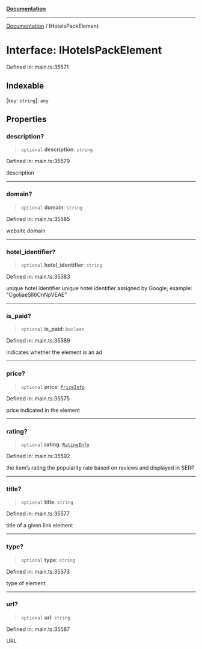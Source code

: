 [**Documentation**](../README.md)

***

[Documentation](../README.md) / IHotelsPackElement

# Interface: IHotelsPackElement

Defined in: main.ts:35571

## Indexable

\[`key`: `string`\]: `any`

## Properties

### description?

> `optional` **description**: `string`

Defined in: main.ts:35579

description

***

### domain?

> `optional` **domain**: `string`

Defined in: main.ts:35585

website domain

***

### hotel\_identifier?

> `optional` **hotel\_identifier**: `string`

Defined in: main.ts:35583

unique hotel identifier
unique hotel identifier assigned by Google;
example: "CgoIjaeSlI6CnNpVEAE"

***

### is\_paid?

> `optional` **is\_paid**: `boolean`

Defined in: main.ts:35589

indicates whether the element is an ad

***

### price?

> `optional` **price**: [`PriceInfo`](../classes/PriceInfo.md)

Defined in: main.ts:35575

price indicated in the element

***

### rating?

> `optional` **rating**: [`RatingInfo`](../classes/RatingInfo.md)

Defined in: main.ts:35592

the item’s rating 
the popularity rate based on reviews and displayed in SERP

***

### title?

> `optional` **title**: `string`

Defined in: main.ts:35577

title of a given link element

***

### type?

> `optional` **type**: `string`

Defined in: main.ts:35573

type of element

***

### url?

> `optional` **url**: `string`

Defined in: main.ts:35587

URL
